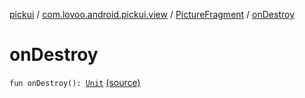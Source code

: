 [pickui](../../index.md) / [com.lovoo.android.pickui.view](../index.md) / [PictureFragment](index.md) / [onDestroy](./on-destroy.md)

# onDestroy

`fun onDestroy(): `[`Unit`](https://kotlinlang.org/api/latest/jvm/stdlib/kotlin/-unit/index.html) [(source)](https://github.com/lovoo/android-pickpic/blob/master/pickui/pickui/src/main/kotlin/com/lovoo/android/pickui/view/PictureFragment.kt#L119)